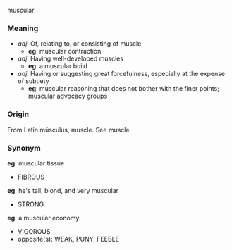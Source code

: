 muscular
### Meaning
+ _adj_: Of, relating to, or consisting of muscle
    + __eg__: muscular contraction
+ _adj_: Having well-developed muscles
    + __eg__: a muscular build
+ _adj_: Having or suggesting great forcefulness, especially at the expense of subtlety
    + __eg__: muscular reasoning that does not bother with the finer points; muscular advocacy groups

### Origin

From Latin mūsculus, muscle. See muscle

### Synonym

__eg__: muscular tissue

+ FIBROUS

__eg__: he's tall, blond, and very muscular

+ STRONG

__eg__: a muscular economy

+ VIGOROUS
+ opposite(s): WEAK, PUNY, FEEBLE


